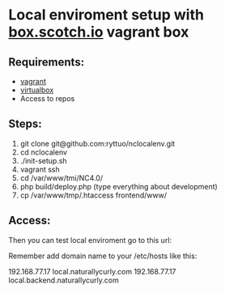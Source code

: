 <h1> Local enviroment setup with <a href="https://box.scotch.io/">box.scotch.io</a> vagrant box </h1>

<h2>Requirements:</h2>

<ul>
	<li><a href="https://www.vagrantup.com/downloads.html">vagrant</a></li>
	<li><a href="https://www.virtualbox.org/wiki/Downloads">virtualbox</a></li>
	<li>Access to repos</li>
</ul>

<h2>Steps:</h2>

<ol>
	<li>git clone git@github.com:ryttuo/nclocalenv.git</li>
	<li>cd nclocalenv</li>
	<li>./init-setup.sh</li>
	<li>vagrant ssh</li>
	<li>cd /var/www/tmi/NC4.0/</li>
	<li>php build/deploy.php (type everything about development)</li>
	<li>cp /var/www/tmp/.htaccess frontend/www/ </li>
</ol>

<h2>Access:</h2>

<p>Then you can test local enviroment go to this url:</p>

<p></p>

<p>Remember add domain name to your /etc/hosts like this:</p>

<p>

192.168.77.17	local.naturallycurly.com
192.168.77.17	local.backend.naturallycurly.com<br/>

</p>
